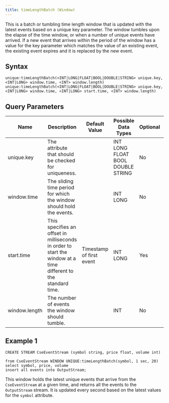 ```yaml
---
title: timeLengthBatch (Window)
---
```


This is a batch or tumbling time length window that is updated with the latest events based on a unique key parameter. The window tumbles upon the elapse of the time window, or when a number of unique events have arrived. If a new event that arrives within the period of the window has a value for the key parameter which matches the value of an existing event, the existing event expires and it is replaced by the new event.

## Syntax

    unique:timeLengthBatch(<INT|LONG|FLOAT|BOOL|DOUBLE|STRING> unique.key, <INT|LONG> window.time, <INT> window.length)
    unique:timeLengthBatch(<INT|LONG|FLOAT|BOOL|DOUBLE|STRING> unique.key, <INT|LONG> window.time, <INT|LONG> start.time, <INT> window.length)

## Query Parameters

| Name          | Description   | Default Value            | Possible Data Types | Optional | Dynamic |
|-------------|-----------------------------------------------|-------------------|-----------------------|----------|---------|
| unique.key    | The attribute that should be checked for uniqueness.    |            | INT LONG FLOAT BOOL DOUBLE STRING | No       | Yes     |
| window.time   | The sliding time period for which the window should hold the events.  |            | INT LONG            | No       | No      |
| start.time    | This specifies an offset in milliseconds in order to start the window at a time different to the standard time. | Timestamp of first event | INT LONG            | Yes      | No      |
| window.length | The number of events the window should tumble.          |            | INT   | No       | No      |

## Example 1

    CREATE STREAM CseEventStream (symbol string, price float, volume int)

    from CseEventStream WINDOW UNIQUE:timeLengthBatch(symbol, 1 sec, 20)
    select symbol, price, volume
    insert all events into OutputStream;

This window holds the latest unique events that arrive from the `CseEventStream` at a given time, and returns all the events to the `OutputStream` stream. It is updated every second based on the latest values for the `symbol` attribute.
